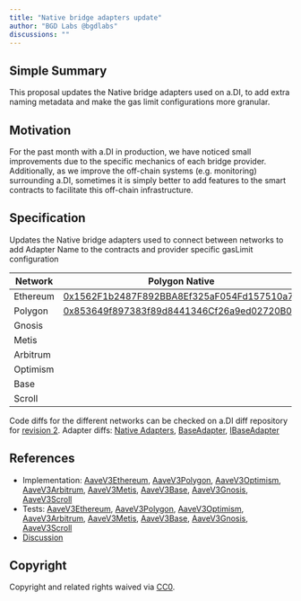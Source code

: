 ```yaml
---
title: "Native bridge adapters update"
author: "BGD Labs @bgdlabs"
discussions: ""
---
```


## Simple Summary

This proposal updates the Native bridge adapters used on a.DI, to add extra naming metadata and make the gas limit configurations more granular.

## Motivation

For the past month with a.DI in production, we have noticed small improvements due to the specific mechanics of each bridge provider. Additionally, as we improve the off-chain systems (e.g. monitoring) surrounding a.DI, sometimes it is simply better to add features to the smart contracts to facilitate this off-chain infrastructure.

## Specification

Updates the Native bridge adapters used to connect between networks to add Adapter Name to the contracts and provider specific gasLimit configuration

| Network  | Polygon Native                                                                                                           | Gnosis Native                                                                                                          | Metis Native                                                                                                                         | Arbitrum Native                                                                                                       | Optimism Native                                                                                                                  | Base Native                                                                                                           | Scroll Native                                                                                                           | Same Chain                                                                                                            |
| -------- | ------------------------------------------------------------------------------------------------------------------------ | ---------------------------------------------------------------------------------------------------------------------- | ------------------------------------------------------------------------------------------------------------------------------------ | --------------------------------------------------------------------------------------------------------------------- | -------------------------------------------------------------------------------------------------------------------------------- | --------------------------------------------------------------------------------------------------------------------- | ----------------------------------------------------------------------------------------------------------------------- | --------------------------------------------------------------------------------------------------------------------- |
| Ethereum | [0x1562F1b2487F892BBA8Ef325aF054Fd157510a71](https://etherscan.io/address/0x1562F1b2487F892BBA8Ef325aF054Fd157510a71)    | [0x7238d75fD75bb936E83b75854c653F104Ce9c9d8](https://etherscan.io/address/0x7238d75fD75bb936E83b75854c653F104Ce9c9d8)  | [0x6B3Dc800E7c813Db3fe8D0F30fDCaE636935dC14](https://etherscan.io/address/0x6B3Dc800E7c813Db3fe8D0F30fDCaE636935dC14)                | [0x88d6D01e08d3e64513b15fD46528dBbA7d755883](https://etherscan.io/address/0x88d6D01e08d3e64513b15fD46528dBbA7d755883) | [0x0e24524778fdc67f53eEf144b8cbf50261E930B3](https://etherscan.io/address/0x0e24524778fdc67f53eEf144b8cbf50261E930B3)            | [0xa5948b0ac79f72966dFFC5C13E44f6dfDD3D58A0](https://etherscan.io/address/0xa5948b0ac79f72966dFFC5C13E44f6dfDD3D58A0) | [0xA4dC3F123e1c601A19B3DC8382BB9311F678cafA](https://etherscan.io/address/0xA4dC3F123e1c601A19B3DC8382BB9311F678cafA)   | [0x6cfbd2aA4691fc18B9C209bDd43DC3943C228FCf](https://etherscan.io/address/0x6cfbd2aA4691fc18B9C209bDd43DC3943C228FCf) |
| Polygon  | [0x853649f897383f89d8441346Cf26a9ed02720B02](https://polygonscan.com/address/0x853649f897383f89d8441346Cf26a9ed02720B02) | -                                                                                                                      | -                                                                                                                                    | -                                                                                                                     | -                                                                                                                                | -                                                                                                                     | -                                                                                                                       | -                                                                                                                     |
| Gnosis   |                                                                                                                          | [0x3C06dce358add17aAf230f2234bCCC4afd50d090](https://gnosisscan.io/address/0x3C06dce358add17aAf230f2234bCCC4afd50d090) | -                                                                                                                                    | -                                                                                                                     | -                                                                                                                                | -                                                                                                                     | -                                                                                                                       | -                                                                                                                     |
| Metis    |                                                                                                                          | -                                                                                                                      | [0xf41193E25408F652AF878c47E4401A01B5E4B682](https://andromeda-explorer.metis.io/address/0xf41193E25408F652AF878c47E4401A01B5E4B682) | -                                                                                                                     | -                                                                                                                                | -                                                                                                                     | -                                                                                                                       | -                                                                                                                     |
| Arbitrum |                                                                                                                          | -                                                                                                                      | -                                                                                                                                    | [0xc8a2ADC4261c6b669CdFf69E717E77C9cFeB420d](https://arbiscan.io/address/0xc8a2ADC4261c6b669CdFf69E717E77C9cFeB420d)  | -                                                                                                                                | -                                                                                                                     | -                                                                                                                       | -                                                                                                                     |
| Optimism |                                                                                                                          | -                                                                                                                      | -                                                                                                                                    | -                                                                                                                     | [0xa5cc218513305221201f196760E9e64e9D49d98A](https://optimistic.etherscan.io/address/0xa5cc218513305221201f196760E9e64e9D49d98A) | -                                                                                                                     | -                                                                                                                       | -                                                                                                                     |
| Base     |                                                                                                                          | -                                                                                                                      | -                                                                                                                                    | -                                                                                                                     | -                                                                                                                                | [0x7120b1f8e5b73c0C0DC99C6e52Fe4937E7EA11e0](https://basescan.org/address/0x7120b1f8e5b73c0C0DC99C6e52Fe4937E7EA11e0) | -                                                                                                                       | -                                                                                                                     |
| Scroll   |                                                                                                                          | -                                                                                                                      | -                                                                                                                                    | -                                                                                                                     | -                                                                                                                                | -                                                                                                                     | [0x3C06dce358add17aAf230f2234bCCC4afd50d090](https://scrollscan.com/address/0x3C06dce358add17aAf230f2234bCCC4afd50d090) | -                                                                                                                     |

Code diffs for the different networks can be checked on a.DI diff repository for [revision 2](https://github.com/bgd-labs/aDI-diffs/tree/main/diffs/rev2).
Adapter diffs: [Native Adapters](https://github.com/bgd-labs/aDI-diffs/tree/main/diffs/rev2/native), [BaseAdapter](https://github.com/bgd-labs/aDI-diffs/tree/main/diffs/rev2/base_adapter), [IBaseAdapter](https://github.com/bgd-labs/aDI-diffs/tree/main/diffs/rev2/i_base_adapter)

## References

- Implementation: [AaveV3Ethereum](https://github.com/bgd-labs/aave-proposals-v3/blob/main/src/20240322_Multi_NativeBridgeAdaptersUpdate/AaveV3Ethereum_NativeBridgeAdaptersUpdate_20240322.sol), [AaveV3Polygon](https://github.com/bgd-labs/aave-proposals-v3/blob/main/src/20240322_Multi_NativeBridgeAdaptersUpdate/AaveV3Polygon_NativeBridgeAdaptersUpdate_20240322.sol), [AaveV3Optimism](https://github.com/bgd-labs/aave-proposals-v3/blob/main/src/20240322_Multi_NativeBridgeAdaptersUpdate/AaveV3Optimism_NativeBridgeAdaptersUpdate_20240322.sol), [AaveV3Arbitrum](https://github.com/bgd-labs/aave-proposals-v3/blob/main/src/20240322_Multi_NativeBridgeAdaptersUpdate/AaveV3Arbitrum_NativeBridgeAdaptersUpdate_20240322.sol), [AaveV3Metis](https://github.com/bgd-labs/aave-proposals-v3/blob/main/src/20240322_Multi_NativeBridgeAdaptersUpdate/AaveV3Metis_NativeBridgeAdaptersUpdate_20240322.sol), [AaveV3Base](https://github.com/bgd-labs/aave-proposals-v3/blob/main/src/20240322_Multi_NativeBridgeAdaptersUpdate/AaveV3Base_NativeBridgeAdaptersUpdate_20240322.sol), [AaveV3Gnosis](https://github.com/bgd-labs/aave-proposals-v3/blob/main/src/20240322_Multi_NativeBridgeAdaptersUpdate/AaveV3Gnosis_NativeBridgeAdaptersUpdate_20240322.sol), [AaveV3Scroll](https://github.com/bgd-labs/aave-proposals-v3/blob/main/src/20240322_Multi_NativeBridgeAdaptersUpdate/AaveV3Scroll_NativeBridgeAdaptersUpdate_20240322.sol)
- Tests: [AaveV3Ethereum](https://github.com/bgd-labs/aave-proposals-v3/blob/main/src/20240322_Multi_NativeBridgeAdaptersUpdate/AaveV3Ethereum_NativeBridgeAdaptersUpdate_20240322.t.sol), [AaveV3Polygon](https://github.com/bgd-labs/aave-proposals-v3/blob/main/src/20240322_Multi_NativeBridgeAdaptersUpdate/AaveV3Polygon_NativeBridgeAdaptersUpdate_20240322.t.sol), [AaveV3Optimism](https://github.com/bgd-labs/aave-proposals-v3/blob/main/src/20240322_Multi_NativeBridgeAdaptersUpdate/AaveV3Optimism_NativeBridgeAdaptersUpdate_20240322.t.sol), [AaveV3Arbitrum](https://github.com/bgd-labs/aave-proposals-v3/blob/main/src/20240322_Multi_NativeBridgeAdaptersUpdate/AaveV3Arbitrum_NativeBridgeAdaptersUpdate_20240322.t.sol), [AaveV3Metis](https://github.com/bgd-labs/aave-proposals-v3/blob/main/src/20240322_Multi_NativeBridgeAdaptersUpdate/AaveV3Metis_NativeBridgeAdaptersUpdate_20240322.t.sol), [AaveV3Base](https://github.com/bgd-labs/aave-proposals-v3/blob/main/src/20240322_Multi_NativeBridgeAdaptersUpdate/AaveV3Base_NativeBridgeAdaptersUpdate_20240322.t.sol), [AaveV3Gnosis](https://github.com/bgd-labs/aave-proposals-v3/blob/main/src/20240322_Multi_NativeBridgeAdaptersUpdate/AaveV3Gnosis_NativeBridgeAdaptersUpdate_20240322.t.sol), [AaveV3Scroll](https://github.com/bgd-labs/aave-proposals-v3/blob/main/src/20240322_Multi_NativeBridgeAdaptersUpdate/AaveV3Scroll_NativeBridgeAdaptersUpdate_20240322.t.sol)
- [Discussion](https://governance.aave.com/t/bgd-technical-maintenance-proposals/15274/26)

## Copyright

Copyright and related rights waived via [CC0](https://creativecommons.org/publicdomain/zero/1.0/).
